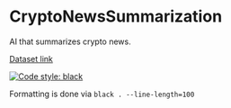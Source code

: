 # CryptoNewsSummarization
AI that summarizes crypto news. 

[Dataset link](https://www.kaggle.com/kashnitsky/news-about-major-cryptocurrencies-20132018-40k)

[![Code style: black](https://img.shields.io/badge/code%20style-black-000000.svg)](https://github.com/psf/black)

Formatting is done via `black . --line-length=100`
